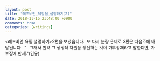 ```yaml
---
layout: post
title: "레즈비언_욕망을_설명하기(2)"
date: 2018-11-15 23:48:00 +0900
comments: true 
categories: [writings] 
---
```

<레즈비언 욕망 설명하기>2편을 보냈습니다. 
또 다시 분량 문제로 3편은 다음주에 배달됩니다. 
"...그래서 만약 그 상징적 차원을 생산하는 것이 가부장제라고 말한다면, 가부장제 만세."(인용) 
